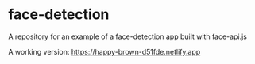 # face-detection
A repository for an example of a face-detection app built with face-api.js

A working version: https://happy-brown-d51fde.netlify.app



